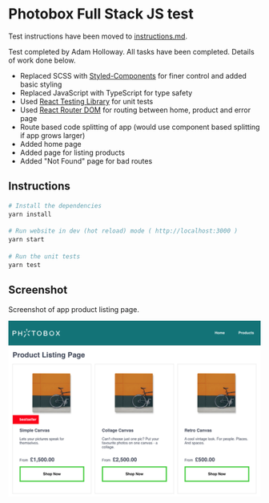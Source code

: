 # Photobox Full Stack JS test

Test instructions have been moved to [instructions.md](instructions.md).

Test completed by Adam Holloway. All tasks have been completed. Details of work done below.

- Replaced SCSS with [Styled-Components](https://www.npmjs.com/package/styled-components) for finer control and added basic styling
- Replaced JavaScript with TypeScript for type safety
- Used [React Testing Library](https://www.npmjs.com/package/@testing-library/react) for unit tests
- Used [React Router DOM](https://www.npmjs.com/package/react-router-dom) for routing between home, product and error page
- Route based code splitting of app (would use component based splitting if app grows larger)
- Added home page
- Added page for listing products
- Added "Not Found" page for bad routes

## Instructions

```bash
# Install the dependencies
yarn install

# Run website in dev (hot reload) mode ( http://localhost:3000 )
yarn start

# Run the unit tests
yarn test
```

## Screenshot

Screenshot of app product listing page.

![Product Listing Page screenshot](./src/assets/images/product-listing-screenshot.png)
